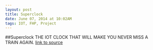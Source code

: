 ```yaml
---
layout: post
title: Superclock
date: June 07, 2014 at 10:02AM
tags: IOT, FHP, Project
---
```

##Superclock
THE IOT CLOCK THAT WILL MAKE YOU NEVER MISS A TRAIN AGAIN.
[link to source](http://ift.tt/1kLjKCQ) 
